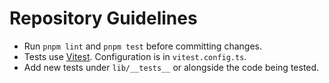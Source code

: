 # Repository Guidelines

- Run `pnpm lint` and `pnpm test` before committing changes.
- Tests use [Vitest](https://vitest.dev). Configuration is in `vitest.config.ts`.
- Add new tests under `lib/__tests__` or alongside the code being tested.
